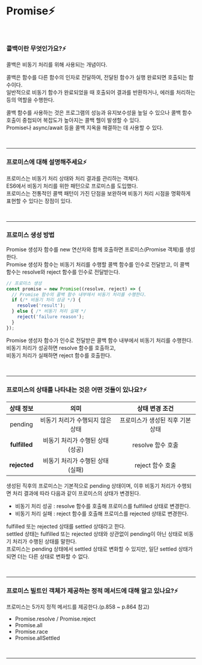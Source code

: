 # Promise⚡️

<br/>

### 콜백이란 무엇인가요?⚡️

콜백은 비동기 처리를 위해 사용되는 개념이다.

콜백은 함수를 다른 함수의 인자로 전달하여, 전달된 함수가 실행 완료되면 호출되는 함수이다.  
일반적으로 비동기 함수가 완료되었을 때 호출되어 결과를 반환하거나, 에러를 처리하는 등의 역할을 수행한다.

콜백 함수를 사용하는 것은 프로그램의 성능과 유지보수성을 높일 수 있으나 콜백 함수 호출이 중첩되어 복잡도가 높아지는 콜백 헬이 발생할 수 있다.  
Promise나 async/await 등을 콜백 지옥을 해결하는 데 사용할 수 있다.

<br/>

---

### 프로미스에 대해 설명해주세요⚡️

프로미스는 비동기 처리 상태와 처리 결과를 관리하는 객체다.  
ES6에서 비동기 처리를 위한 패턴으로 프로미스를 도입했다.  
프로미스는 전통적인 콜백 패턴이 가진 단점을 보완하며 비동기 처리 시점을 명확하게 표현할 수 있다는 장점이 있다.

<br/>

---

### 프로미스 생성 방법

Promise 생성자 함수를 new 연산자와 함께 호출하면 프로미스(Promise 객체)를 생성한다.  
Promise 생성자 함수는 비동기 처리를 수행할 콜백 함수를 인수로 전달받고, 이 콜백 함수는 resolve와 reject 함수를 인수로 전달받는다.

```javascript
// 프로미스 생성
const promise = new Promise((resolve, reject) => {
  // Promise 함수의 콜백 함수 내부에서 비동기 처리를 수행한다.
  if (/* 비동기 처리 성공 */) {
    resolve('result');
  } else { /* 비동기 처리 실패 */
    reject('failure reason');
  }
});
```

Promise 생성자 함수가 인수로 전달받은 콜백 함수 내부에서 비동기 처리를 수행한다.  
비동기 처리가 성공하면 resolve 함수를 호출하고,  
비동기 처리가 실패하면 reject 함수를 호출한다.

<br/>

---

### 프로미스의 상태를 나타내는 것은 어떤 것들이 있나요?⚡️

|   상태 정보   |               의미               |          상태 변경 조건          |
| :-----------: | :------------------------------: | :------------------------------: |
|    pending    | 비동기 처리가 수행되지 않은 상태 | 프로미스가 생성된 직후 기본 상태 |
| **fulfilled** | 비동기 처리가 수행된 상태(성공)  |        resolve 함수 호출         |
| **rejected**  | 비동기 처리가 수행된 상태(실패)  |         reject 함수 호출         |

생성된 직후의 프로미스는 기본적으로 pending 상태이며, 이후 비동기 처리가 수행되면 처리 결과에 따라 다음과 같이 프로미스의 상태가 변경된다.

- 비동기 처리 성공 : resolve 함수를 호출해 프로미스를 fulfilled 상태로 변경한다.
- 비동기 처리 실패 : reject 함수를 호출해 프로미스를 rejected 상태로 변경한다.

fulfilled 또는 rejected 상태를 settled 상태라고 한다.  
settled 상태는 fulfilled 또는 rejected 상태와 상관없이 pending이 아닌 상태로 비동기 처리가 수행된 상태를 말한다.  
프로미스는 pending 상태에서 settled 상태로 변화할 수 있지만, 일단 settled 상태가 되면 더는 다른 상태로 변화할 수 없다.

<br/>

---

### 프로미스 빌트인 객체가 제공하는 정적 메서드에 대해 알고 있나요?⚡️

프로미스는 5가지 정적 메서드를 제공한다.(p.858 ~ p.864 참고)

- Promise.resolve / Promise.reject
- Promise.all
- Promise.race
- Promise.allSettled

<br/>

---
